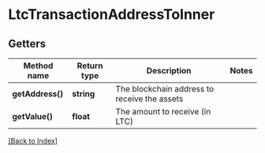 # LtcTransactionAddressToInner

## Getters

Method name | Return type | Description | Notes
------------ | ------------- | ------------- | -------------
**getAddress()** | **string** | The blockchain address to receive the assets |
**getValue()** | **float** | The amount to receive (in LTC) |

[[Back to Index]](../index.md)

